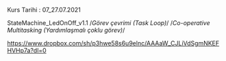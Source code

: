   
  Kurs Tarihi : 07_27.07.2021
  
  StateMachine_LedOnOff_v1.1
  /*Görev çevrimi (Task Loop)*/
  /*Co-operative Multitasking (Yardımlaşmalı çoklu görev)*/ 
  
  
  https://www.dropbox.com/sh/p3hwe58s6u9elnc/AAAaW_CJLiVdSgmNKEFHVHp7a?dl=0
  
  